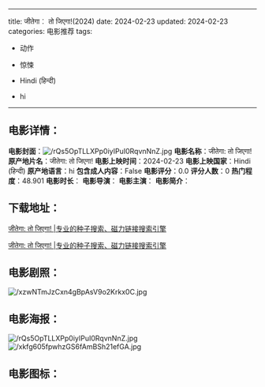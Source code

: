 
---
title: जीतेगा︰ तो जिएगा!(2024)
date: 2024-02-23
updated: 2024-02-23
categories: 电影推荐
tags:
- 动作
- 惊悚

- Hindi (हिन्दी)
- hi
---


> 

## **电影详情**：

**电影封面**：<img src="https://image.tmdb.org/t/p/w200/rQs5OpTLLXPp0iyIPuI0RqvnNnZ.jpg" alt="/rQs5OpTLLXPp0iyIPuI0RqvnNnZ.jpg" title="/rQs5OpTLLXPp0iyIPuI0RqvnNnZ.jpg">
**电影名称**：जीतेगा: तो जिएगा!
**原产地片名**：जीतेगा: तो जिएगा!
**电影上映时间**：2024-02-23
**电影上映国家**：Hindi (हिन्दी)
**原产地语言**：hi
**包含成人内容**：False
**电影评分**：0.0
**评分人数**：0
**热门程度**：48.901
**电影时长**：
**电影导演**：
**电影主演**：
**电影简介**：

## **下载地址**：
[जीतेगा: तो जिएगा! |专业的种子搜索、磁力链接搜索引擎](https://movie.amd794.com:2083/?search=%E0%A4%9C%E0%A5%80%E0%A4%A4%E0%A5%87%E0%A4%97%E0%A4%BE%3A%20%E0%A4%A4%E0%A5%8B%20%E0%A4%9C%E0%A4%BF%E0%A4%8F%E0%A4%97%E0%A4%BE%21&ordering=&mode=match_phrase&page_size=10&page=1)

[जीतेगा: तो जिएगा! |专业的种子搜索、磁力链接搜索引擎](https://movie.amd794.com:2083/?search=%E0%A4%9C%E0%A5%80%E0%A4%A4%E0%A5%87%E0%A4%97%E0%A4%BE%3A%20%E0%A4%A4%E0%A5%8B%20%E0%A4%9C%E0%A4%BF%E0%A4%8F%E0%A4%97%E0%A4%BE%21&ordering=&mode=match_phrase&page_size=10&page=1)
 

## **电影剧照**：
<img src="https://image.tmdb.org/t/p/original/xzwNTmJzCxn4gBpAsV9o2Krkx0C.jpg" alt="/xzwNTmJzCxn4gBpAsV9o2Krkx0C.jpg" title="/xzwNTmJzCxn4gBpAsV9o2Krkx0C.jpg">

## **电影海报**：
<img src="https://image.tmdb.org/t/p/original/rQs5OpTLLXPp0iyIPuI0RqvnNnZ.jpg" alt="/rQs5OpTLLXPp0iyIPuI0RqvnNnZ.jpg" title="/rQs5OpTLLXPp0iyIPuI0RqvnNnZ.jpg"><img src="https://image.tmdb.org/t/p/original/xkfg605fpwhzGS6fAmBSh21efGA.jpg" alt="/xkfg605fpwhzGS6fAmBSh21efGA.jpg" title="/xkfg605fpwhzGS6fAmBSh21efGA.jpg">

## **电影图标**：

